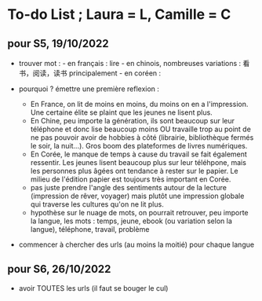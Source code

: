 # To-do List ; Laura = L, Camille = C

## pour S5, 19/10/2022
- trouver mot :
       - en français : lire
       - en chinois, nombreuses variations : 看书，阅读，读书    principalement
       - en coréen : 

- pourquoi ? émettre une première reflexion :
    - En France, on lit de moins en moins, du moins on en a l'impression. Une certaine élite se plaint que les jeunes ne lisent plus. 
    - En Chine, peu importe la génération, ils sont beaucoup sur leur téléphone et donc lise beaucoup moins OU travaille trop au point de ne pas pouvoir avoir de hobbies à côté (librairie, bibliothèque fermés le soir, la nuit...). Gros boom des plateformes de livres numériques. 
    - En Corée, le manque de temps à cause du travail se fait également ressentir. Les jeunes lisent beaucoup plus sur leur téléhpone, mais les personnes plus âgées ont tendance à rester sur le papier. Le milieu de l'édition papier est toujours très important en Corée. 
    - pas juste prendre l'angle des sentiments autour de la lecture (impression de rêver, voyager) mais plutôt une impression globale qui traverse les cultures qu'on ne lit plus. 
    - hypothèse sur le nuage de mots, on pourrait retrouver, peu importe la langue, les mots : temps, jeune, ebook (ou variation selon la langue), téléphone, travail, problème

- commencer à chercher des urls (au moins la moitié) pour chaque langue

## pour S6, 26/10/2022
- avoir TOUTES les urls (il faut se bouger le cul)
